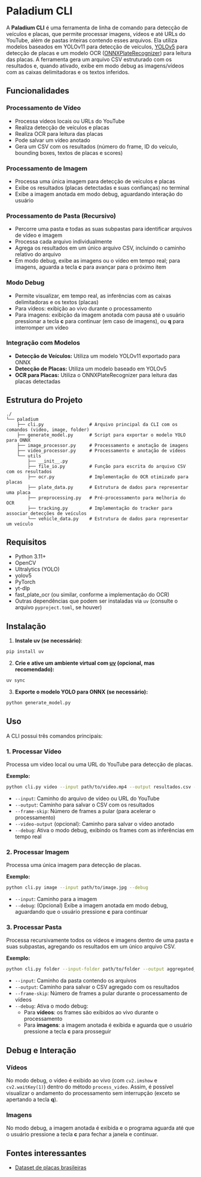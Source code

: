 # Paladium CLI

A **Paladium CLI** é uma ferramenta de linha de comando para detecção de veículos e placas, que permite processar imagens, vídeos e até URLs do YouTube, além de pastas inteiras contendo esses arquivos. Ela utiliza modelos baseados em YOLOv11 para detecção de veículos, [YOLOv5](https://github.com/keremberke/awesome-yolov5-models) para detecção de placas e um modelo OCR ([ONNXPlateRecognizer](https://github.com/ankandrew/fast-plate-ocr)) para leitura das placas. A ferramenta gera um arquivo CSV estruturado com os resultados e, quando ativado, exibe em modo debug as imagens/vídeos com as caixas delimitadoras e os textos inferidos. 

## Funcionalidades

### Processamento de Vídeo
- Processa vídeos locais ou URLs do YouTube
- Realiza detecção de veículos e placas
- Realiza OCR para leitura das placas
- Pode salvar um vídeo anotado
- Gera um CSV com os resultados (número do frame, ID do veículo, bounding boxes, textos de placas e scores)

### Processamento de Imagem
- Processa uma única imagem para detecção de veículos e placas
- Exibe os resultados (placas detectadas e suas confianças) no terminal
- Exibe a imagem anotada em modo debug, aguardando interação do usuário

### Processamento de Pasta (Recursivo)
- Percorre uma pasta e todas as suas subpastas para identificar arquivos de vídeo e imagem
- Processa cada arquivo individualmente
- Agrega os resultados em um único arquivo CSV, incluindo o caminho relativo do arquivo
- Em modo debug, exibe as imagens ou o vídeo em tempo real; para imagens, aguarda a tecla **c** para avançar para o próximo item

### Modo Debug
- Permite visualizar, em tempo real, as inferências com as caixas delimitadoras e os textos (placas)
- Para vídeos: exibição ao vivo durante o processamento
- Para imagens: exibição da imagem anotada com pausa até o usuário pressionar a tecla **c** para continuar (em caso de imagens), ou **q** para interromper um vídeo 

### Integração com Modelos
- **Detecção de Veículos:** Utiliza um modelo YOLOv11 exportado para ONNX
- **Detecção de Placas:** Utiliza um modelo baseado em YOLOv5
- **OCR para Placas:** Utiliza o ONNXPlateRecognizer para leitura das placas detectadas

## Estrutura do Projeto

```
./
└── paladium
    ├── cli.py                 # Arquivo principal da CLI com os comandos (video, image, folder)
    ├── generate_model.py      # Script para exportar o modelo YOLO para ONNX
    ├── image_processor.py     # Processamento e anotação de imagens
    ├── video_processor.py     # Processamento e anotação de vídeos
    └── utils
        ├── __init__.py
        ├── file_io.py         # Função para escrita do arquivo CSV com os resultados
        ├── ocr.py             # Implementação do OCR otimizado para placas
        ├── plate_data.py      # Estrutura de dados para representar uma placa
        ├── preprocessing.py   # Pré-processamento para melhoria do OCR
        ├── tracking.py        # Implementação do tracker para associar detecções de veículos
        └── vehicle_data.py    # Estrutura de dados para representar um veículo
```

## Requisitos

- Python 3.11+
- OpenCV
- Ultralytics (YOLO)
- yolov5
- PyTorch
- yt-dlp
- fast_plate_ocr (ou similar, conforme a implementação do OCR)
- Outras dependências que podem ser instaladas via `uv` (consulte o arquivo `pyproject.toml`, se houver)

## Instalação

1. **Instale uv (se necessário)**:
```bash
pip install uv
```

2. **Crie e ative um ambiente virtual com [uv](https://docs.astral.sh/uv/) (opcional, mas recomendado):**

```bash
uv sync
```

3. **Exporte o modelo YOLO para ONNX (se necessário):**

```bash
python generate_model.py
```

## Uso

A CLI possui três comandos principais:

### 1. Processar Vídeo

Processa um vídeo local ou uma URL do YouTube para detecção de placas.

**Exemplo:**

```bash
python cli.py video --input path/to/video.mp4 --output resultados.csv --frame-skip 2 --debug
```

- `--input`: Caminho do arquivo de vídeo ou URL do YouTube
- `--output`: Caminho para salvar o CSV com os resultados
- `--frame-skip`: Número de frames a pular (para acelerar o processamento)
- `--video-output` (opcional): Caminho para salvar o vídeo anotado
- `--debug`: Ativa o modo debug, exibindo os frames com as inferências em tempo real

### 2. Processar Imagem

Processa uma única imagem para detecção de placas.

**Exemplo:**

```bash
python cli.py image --input path/to/image.jpg --debug
```

- `--input`: Caminho para a imagem
- `--debug`: (Opcional) Exibe a imagem anotada em modo debug, aguardando que o usuário pressione **c** para continuar

### 3. Processar Pasta

Processa recursivamente todos os vídeos e imagens dentro de uma pasta e suas subpastas, agregando os resultados em um único arquivo CSV.

**Exemplo:**

```bash
python cli.py folder --input-folder path/to/folder --output aggregated_results.csv --frame-skip 2 --debug
```

- `--input`: Caminho da pasta contendo os arquivos
- `--output`: Caminho para salvar o CSV agregado com os resultados
- `--frame-skip`: Número de frames a pular durante o processamento de vídeos
- `--debug`: Ativa o modo debug:
  - Para **vídeos**: os frames são exibidos ao vivo durante o processamento
  - Para **imagens**: a imagem anotada é exibida e aguarda que o usuário pressione a tecla **c** para prosseguir

## Debug e Interação

### Vídeos
No modo debug, o vídeo é exibido ao vivo (com `cv2.imshow` e `cv2.waitKey(1)`) dentro do método `process_video`. Assim, é possível visualizar o andamento do processamento sem interrupção (exceto se apertando a tecla **q**).

### Imagens
No modo debug, a imagem anotada é exibida e o programa aguarda até que o usuário pressione a tecla **c** para fechar a janela e continuar.

## Fontes interessantes

- [Dataset de placas brasileiras](https://github.com/raysonlaroca/ufpr-alpr-dataset?tab=readme-ov-file)